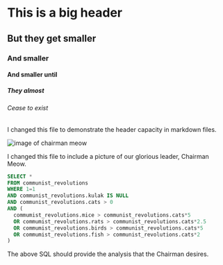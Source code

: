 # This is a big header
## But they get smaller
### And smaller
#### And smaller until
##### They almost
###### Cease to exist

I changed this file to demonstrate the header capacity in markdown files.

![image of chairman meow](https://i.pinimg.com/1200x/18/8c/8a/188c8a6e26e1f2aea7aa864b357fa9ad.jpg)

I changed this file to include a picture of our glorious leader, Chairman Meow.

```SQL
SELECT *
FROM communist_revolutions
WHERE 1=1
AND communist_revolutions.kulak IS NULL
AND communist_revolutions.cats > 0
AND (
  commumist_revolutions.mice > communist_revolutions.cats*5
  OR commumist_revolutions.rats > communist_revolutions.cats*2.5
  OR commumist_revolutions.birds > communist_revolutions.cats*5
  OR commumist_revolutions.fish > communist_revolutions.cats*2
)
```
The above SQL should provide the analysis that the Chairman desires.
